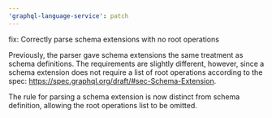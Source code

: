 ```yaml
---
'graphql-language-service': patch
---
```


fix: Correctly parse schema extensions with no root operations

Previously, the parser gave schema extensions the same treatment as schema definitions. The requirements are slightly different, however, since a schema extension does not require a list of root operations according to the spec: https://spec.graphql.org/draft/#sec-Schema-Extension.

The rule for parsing a schema extension is now distinct from schema definition, allowing the root operations list to be omitted.
